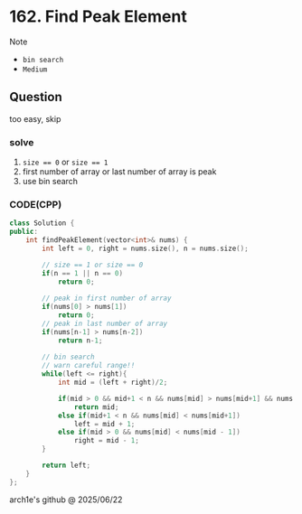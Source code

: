 # 162. Find Peak Element

>[!note]
>- `bin search` 
>- `Medium`

## Question

too easy, skip

### solve

1. `size == 0` or `size == 1`
2. first number of array or last number of array is peak
3. use bin search

### CODE(CPP)

```cpp
class Solution {
public:
    int findPeakElement(vector<int>& nums) {
        int left = 0, right = nums.size(), n = nums.size();

        // size == 1 or size == 0
        if(n == 1 || n == 0)
            return 0;
 
        // peak in first number of array
        if(nums[0] > nums[1])
            return 0;
        // peak in last number of array
        if(nums[n-1] > nums[n-2])
            return n-1;
        
        // bin search 
        // warn careful range!!
        while(left <= right){
            int mid = (left + right)/2;

            if(mid > 0 && mid+1 < n && nums[mid] > nums[mid+1] && nums[mid] > nums[mid - 1])
                return mid;
            else if(mid+1 < n && nums[mid] < nums[mid+1])
                left = mid + 1;
            else if(mid > 0 && nums[mid] < nums[mid - 1])
                right = mid - 1;
        }

        return left;
    }
};
```

arch1e's github @ 2025/06/22